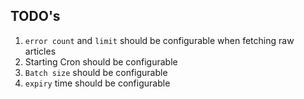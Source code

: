 
## TODO's  

1. `error count` and `limit` should be configurable when fetching raw articles  
2.  Starting Cron should be configurable    
3.  `Batch size` should be configurable  
4. 	`expiry` time should be configurable  